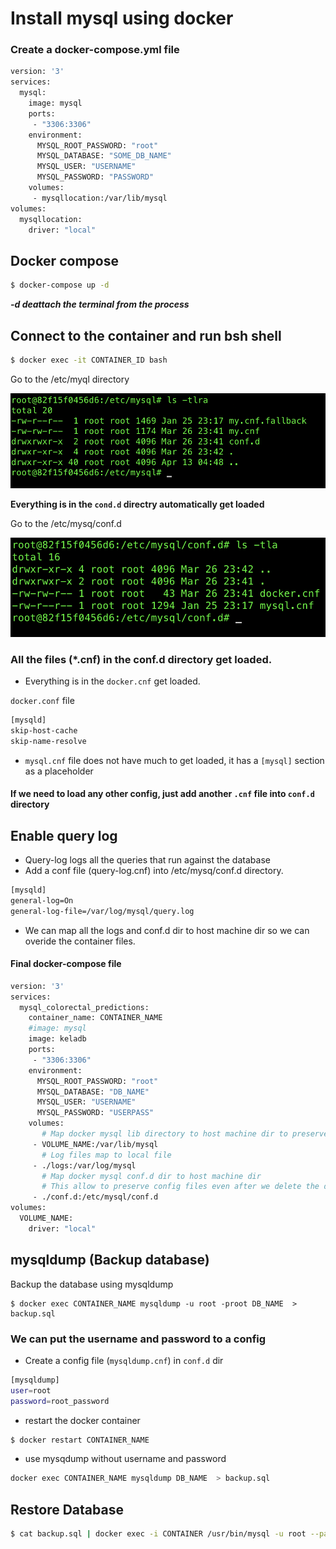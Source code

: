 # Install mysql using docker 

### Create a docker-compose.yml file 
```bash
version: '3'
services:
  mysql:
    image: mysql
    ports:
     - "3306:3306"
    environment:
      MYSQL_ROOT_PASSWORD: "root"
      MYSQL_DATABASE: "SOME_DB_NAME"
      MYSQL_USER: "USERNAME"
      MYSQL_PASSWORD: "PASSWORD"
    volumes:
     - mysqllocation:/var/lib/mysql
volumes:
  mysqllocation:
    driver: "local"
```

## Docker compose 

```bash
$ docker-compose up -d 
```
***-d deattach the terminal from the process***


## Connect to the container and run bsh shell

```bash
$ docker exec -it CONTAINER_ID bash 
```

Go to the /etc/myql directory 

![etc-mysql](img/etc-mysql.png)

**Everything is in the `cond.d` directry automatically get loaded**

Go to the /etc/mysq/conf.d

![etc-mysql](img/ect-mysql-conf.png)


### All the files (*.cnf) in the conf.d directory get loaded. 
 
 - Everything is in the `docker.cnf` get loaded. 

 `docker.conf` file
```bash
[mysqld]
skip-host-cache
skip-name-resolve
```
 - `mysql.cnf` file does not have much to get loaded, it has a `[mysql]` section as a placeholder 

#### If we need to load any other config, just add another `.cnf` file into `conf.d` directory

## Enable query log
- Query-log logs all the queries that run against the database 
- Add a conf file (query-log.cnf) into /etc/mysq/conf.d directory. 

```bash
[mysqld]
general-log=On
general-log-file=/var/log/mysql/query.log
```

- We can map all the logs and conf.d dir to host machine dir so we can overide the container files. 

#### Final docker-compose file

```bash 
version: '3'
services:
  mysql_colorectal_predictions:
    container_name: CONTAINER_NAME
    #image: mysql
    image: keladb
    ports:
     - "3306:3306"
    environment:
      MYSQL_ROOT_PASSWORD: "root"
      MYSQL_DATABASE: "DB_NAME"
      MYSQL_USER: "USERNAME"
      MYSQL_PASSWORD: "USERPASS"
    volumes:
       # Map docker mysql lib directory to host machine dir to preserve sql database
     - VOLUME_NAME:/var/lib/mysql
       # Log files map to local file
     - ./logs:/var/log/mysql
       # Map docker mysql conf.d dir to host machine dir
       # This allow to preserve config files even after we delete the docker containers
     - ./conf.d:/etc/mysql/conf.d
volumes:
  VOLUME_NAME:
    driver: "local"
```


## mysqldump (Backup database)

Backup the database using mysqldump 

```
$ docker exec CONTAINER_NAME mysqldump -u root -proot DB_NAME  > backup.sql
```

### We can put the username and password to a config

- Create a config file (`mysqldump.cnf`) in `conf.d` dir 

```bash
[mysqldump]
user=root
password=root_password
```

- restart the docker container 

```bash
$ docker restart CONTAINER_NAME
```

- use mysqdump without username and password 

```bash
docker exec CONTAINER_NAME mysqldump DB_NAME  > backup.sql
```

## Restore Database 

```bash
$ cat backup.sql | docker exec -i CONTAINER /usr/bin/mysql -u root --password=root DATABASE
```

